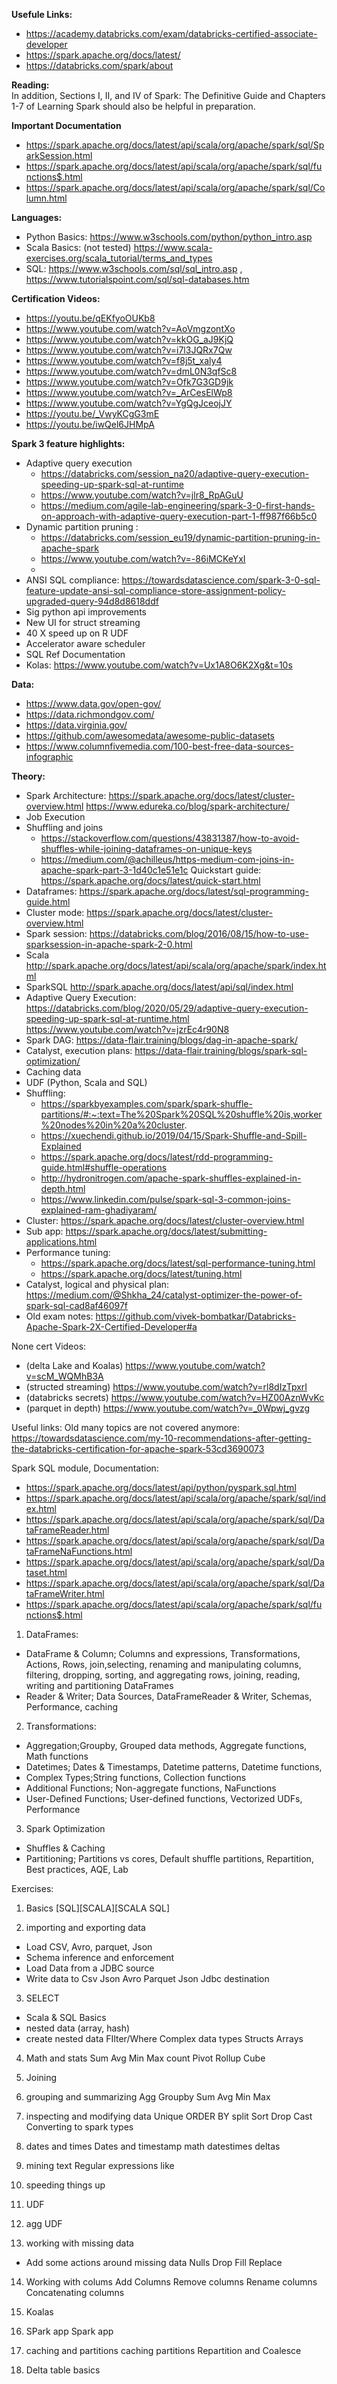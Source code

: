 
**Usefule Links:**  
* https://academy.databricks.com/exam/databricks-certified-associate-developer  
* https://spark.apache.org/docs/latest/  
* https://databricks.com/spark/about  
 
**Reading:**   
In addition, Sections I, II, and IV of Spark: The Definitive Guide and Chapters 1-7 of Learning Spark should also be helpful in preparation.

**Important Documentation**
* https://spark.apache.org/docs/latest/api/scala/org/apache/spark/sql/SparkSession.html
* https://spark.apache.org/docs/latest/api/scala/org/apache/spark/sql/functions$.html
* https://spark.apache.org/docs/latest/api/scala/org/apache/spark/sql/Column.html

**Languages:**  

* Python Basics: https://www.w3schools.com/python/python_intro.asp
* Scala Basics: (not tested) https://www.scala-exercises.org/scala_tutorial/terms_and_types
* SQL: https://www.w3schools.com/sql/sql_intro.asp , https://www.tutorialspoint.com/sql/sql-databases.htm


**Certification Videos:**  
* https://youtu.be/qEKfyoOUKb8
* https://www.youtube.com/watch?v=AoVmgzontXo
* https://www.youtube.com/watch?v=kkOG_aJ9KjQ
* https://www.youtube.com/watch?v=i7l3JQRx7Qw
* https://www.youtube.com/watch?v=f8j5t_xaly4
* https://www.youtube.com/watch?v=dmL0N3qfSc8
* https://www.youtube.com/watch?v=Ofk7G3GD9jk
* https://www.youtube.com/watch?v=_ArCesElWp8
* https://www.youtube.com/watch?v=YgQgJceojJY
* https://youtu.be/_VwyKCgG3mE
* https://youtu.be/iwQel6JHMpA

**Spark 3 feature highlights:**  
* Adaptive query execution
    * https://databricks.com/session_na20/adaptive-query-execution-speeding-up-spark-sql-at-runtime  
    * https://www.youtube.com/watch?v=jlr8_RpAGuU
    * https://medium.com/agile-lab-engineering/spark-3-0-first-hands-on-approach-with-adaptive-query-execution-part-1-ff987f66b5c0
* Dynamic partition pruning :
    * https://databricks.com/session_eu19/dynamic-partition-pruning-in-apache-spark
    * https://www.youtube.com/watch?v=-86iMCKeYxI
    * 
* ANSI SQL compliance: https://towardsdatascience.com/spark-3-0-sql-feature-update-ansi-sql-compliance-store-assignment-policy-upgraded-query-94d8d8618ddf
* Sig python api improvements
* New UI for struct streaming
* 40 X speed up on R UDF
* Accelerator aware scheduler
* SQL Ref Documentation
* Kolas: https://www.youtube.com/watch?v=Ux1A8O6K2Xg&t=10s

**Data:**
* https://www.data.gov/open-gov/
* https://data.richmondgov.com/
* https://data.virginia.gov/
* https://github.com/awesomedata/awesome-public-datasets
* https://www.columnfivemedia.com/100-best-free-data-sources-infographic


**Theory:**
* Spark Architecture:
 https://spark.apache.org/docs/latest/cluster-overview.html
https://www.edureka.co/blog/spark-architecture/
* Job Execution
* Shuffling and joins
   * https://stackoverflow.com/questions/43831387/how-to-avoid-shuffles-while-joining-dataframes-on-unique-keys
   * https://medium.com/@achilleus/https-medium-com-joins-in-apache-spark-part-3-1d40c1e51e1c
Quickstart guide: 
https://spark.apache.org/docs/latest/quick-start.html
* Dataframes:
https://spark.apache.org/docs/latest/sql-programming-guide.html
* Cluster mode:
https://spark.apache.org/docs/latest/cluster-overview.html
* Spark session:
https://databricks.com/blog/2016/08/15/how-to-use-sparksession-in-apache-spark-2-0.html
* Scala http://spark.apache.org/docs/latest/api/scala/org/apache/spark/index.html
* SparkSQL http://spark.apache.org/docs/latest/api/sql/index.html
* Adaptive Query Execution: 
https://databricks.com/blog/2020/05/29/adaptive-query-execution-speeding-up-spark-sql-at-runtime.html
https://www.youtube.com/watch?v=jzrEc4r90N8
* Spark DAG: https://data-flair.training/blogs/dag-in-apache-spark/
* Catalyst, execution plans: https://data-flair.training/blogs/spark-sql-optimization/
* Caching data
* UDF (Python, Scala and SQL)
* Shuffling:
  * https://sparkbyexamples.com/spark/spark-shuffle-partitions/#:~:text=The%20Spark%20SQL%20shuffle%20is,worker%20nodes%20in%20a%20cluster. 
  * https://xuechendi.github.io/2019/04/15/Spark-Shuffle-and-Spill-Explained
  * https://spark.apache.org/docs/latest/rdd-programming-guide.html#shuffle-operations
  * http://hydronitrogen.com/apache-spark-shuffles-explained-in-depth.html
  * https://www.linkedin.com/pulse/spark-sql-3-common-joins-explained-ram-ghadiyaram/
* Cluster: https://spark.apache.org/docs/latest/cluster-overview.html
* Sub app: https://spark.apache.org/docs/latest/submitting-applications.html
* Performance tuning: 
  * https://spark.apache.org/docs/latest/sql-performance-tuning.html
  * https://spark.apache.org/docs/latest/tuning.html
* Catalyst, logical and physical plan: https://medium.com/@Shkha_24/catalyst-optimizer-the-power-of-spark-sql-cad8af46097f
* Old exam notes: https://github.com/vivek-bombatkar/Databricks-Apache-Spark-2X-Certified-Developer#a


None cert  Videos:
* (delta Lake and Koalas) https://www.youtube.com/watch?v=scM_WQMhB3A
* (structed streaming) https://www.youtube.com/watch?v=rl8dIzTpxrI
* (databricks secrets) https://www.youtube.com/watch?v=HZ00AznWvKc
* (parquet in depth) https://www.youtube.com/watch?v=_0Wpwj_gvzg



Useful links:
Old many topics are not covered anymore: https://towardsdatascience.com/my-10-recommendations-after-getting-the-databricks-certification-for-apache-spark-53cd3690073





Spark SQL module, Documentation: 
* https://spark.apache.org/docs/latest/api/python/pyspark.sql.html
* https://spark.apache.org/docs/latest/api/scala/org/apache/spark/sql/index.html
* https://spark.apache.org/docs/latest/api/scala/org/apache/spark/sql/DataFrameReader.html
* https://spark.apache.org/docs/latest/api/scala/org/apache/spark/sql/DataFrameNaFunctions.html
* https://spark.apache.org/docs/latest/api/scala/org/apache/spark/sql/Dataset.html
* https://spark.apache.org/docs/latest/api/scala/org/apache/spark/sql/DataFrameWriter.html
* https://spark.apache.org/docs/latest/api/scala/org/apache/spark/sql/functions$.html


1. DataFrames:
* DataFrame & Column; Columns and expressions, Transformations, Actions, Rows, join,selecting, renaming and manipulating columns, filtering, dropping, sorting, and aggregating rows, joining, reading, writing and partitioning DataFrames
* Reader & Writer; Data Sources, DataFrameReader & Writer, Schemas, Performance, caching

2. Transformations:
* Aggregation;Groupby, Grouped data methods, Aggregate functions, Math functions
* Datetimes; Dates & Timestamps, Datetime patterns, Datetime functions,
* Complex Types;String functions, Collection functions
* Additional Functions; Non-aggregate functions, NaFunctions
* User-Defined Functions; User-defined functions, Vectorized UDFs, Performance

3. Spark Optimization
* Shuffles & Caching
* Partitioning; Partitions vs cores, Default shuffle partitions, Repartition, Best practices, AQE, Lab

Exercises:
1. Basics [SQL][SCALA][SCALA SQL]

2. importing and exporting data
* Load CSV, Avro, parquet, Json
* Schema inference and enforcement
* Load Data from a JDBC source
* Write data to 
Csv
Json
Avro
Parquet
Json
Jdbc destination

3. SELECT
* Scala & SQL Basics
* nested data (array, hash)
* create nested data
FIlter/Where
Complex data types
Structs
Arrays

4. Math and stats
Sum
Avg
Min
Max
count
Pivot
Rollup
Cube

5. Joining

6. grouping and summarizing
Agg
Groupby
Sum
Avg
Min
Max

7. inspecting and modifying data
Unique
ORDER BY
split
Sort
Drop
Cast
Converting to spark types

8. dates and times
Dates and timestamp
math datestimes
deltas

9. mining text
Regular expressions
like

10. speeding things up

11. UDF

12. agg UDF

13. working with missing data
* Add some actions around missing data
Nulls
Drop
Fill
Replace

14. Working with colums
Add Columns
Remove columns
Rename columns
Concatenating columns

15. Koalas

16. SPark app
Spark app

17. caching and partitions
caching
partitions
Repartition and Coalesce

18. Delta table basics










